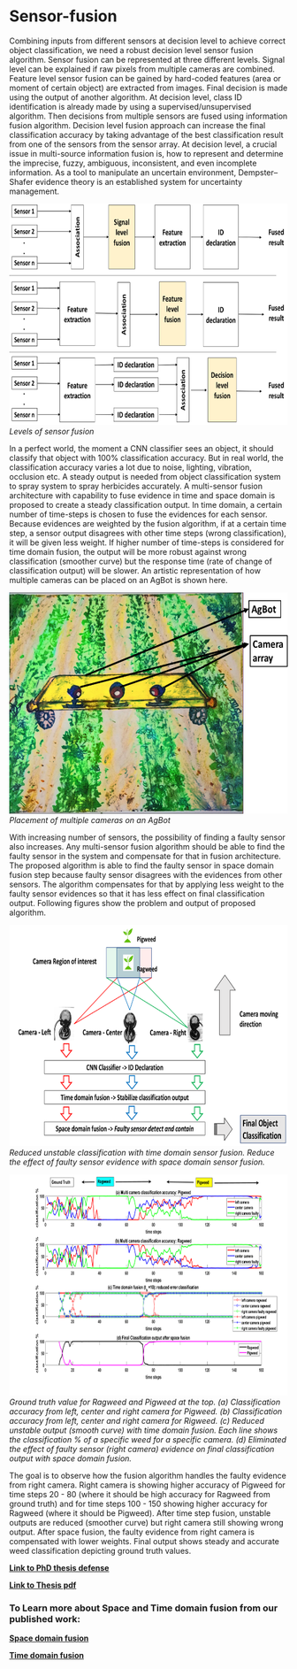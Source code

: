 # Sensor-fusion

Combining inputs from different sensors at decision level to achieve correct object classification, we need a robust decision level sensor fusion algorithm. Sensor fusion can be represented at three different levels. Signal level can be explained if raw pixels from multiple cameras are combined. Feature level sensor fusion can be gained by hard-coded features (area or moment of certain object) are extracted from images. Final decision is made using the output of another algorithm. At decision level, class ID identification is already made by using a supervised/unsupervised algorithm. Then decisions from multiple sensors are fused using information fusion algorithm. Decision level fusion approach can increase the final classification accuracy by taking advantage of the best classification result from one of the sensors from the sensor array. At decision level, a crucial issue in multi-source information fusion is, how to represent and determine the imprecise, fuzzy, ambiguous, inconsistent, and even incomplete information. As a tool to manipulate an uncertain environment, Dempster–Shafer evidence theory is an established system for uncertainty management.

<p>
    <img src="https://github.com/sudokhan112/Sensor-fusion/blob/main/2.png" width=700 height=400 alt>
    <em>Levels of sensor fusion</em>
</p>

In a perfect world, the moment a CNN classifier sees an object, it should classify that object with 100% classification accuracy. But in real world, the classification accuracy varies a lot due to noise, lighting, vibration, occlusion etc. A steady output is needed from object classification system to spray system to spray herbicides accurately. A multi-sensor fusion architecture with capability to fuse evidence in time and space domain is proposed to create a steady classification output. In time domain, a certain number of time-steps is chosen to fuse the evidences for each sensor. Because evidences are weighted by the fusion algorithm, if at a certain time step, a sensor output disagrees with other time steps (wrong classification), it will be given less weight. If higher number of time-steps is considered for time domain fusion, the output will be more robust against wrong classification (smoother curve) but the response time (rate of change of classification output) will be slower. An artistic representation of how multiple cameras can be placed on an AgBot is shown here.

<p>
    <img src="https://github.com/sudokhan112/Sensor-fusion/blob/main/fig_22.png" width=700 height=400 alt>
    <em>Placement of multiple cameras on an AgBot</em>
</p>

With increasing number of sensors, the possibility of finding a faulty sensor also increases. Any multi-sensor fusion algorithm should be able to find the faulty sensor in the system and compensate for that in fusion architecture. The proposed algorithm is able to find the faulty sensor in space domain fusion step because faulty sensor disagrees with the evidences from other sensors. The algorithm compensates for that by applying less weight to the faulty sensor evidences so that it has less effect on final classification output. Following figures show the problem and output of proposed algorithm. 

<p>
    <img src="https://github.com/sudokhan112/Sensor-fusion/blob/main/1.png" width=700 height=400 alt>
    <em>Reduced unstable classification with time domain sensor fusion. Reduce the effect of faulty sensor evidence with space domain sensor fusion.</em>
</p>

<p>
    <img src="https://github.com/sudokhan112/Sensor-fusion/blob/main/fig15new.png" width=700 height=400 alt>
    <em>Ground truth value for Ragweed and Pigweed at the top. (a) Classification accuracy from left, center and right camera for Pigweed. (b) Classification accuracy from left, center and right camera for Rigweed. (c) Reduced unstable output (smooth curve) with time domain fusion. Each line shows the classification % of a specific weed for a specific camera. (d) Eliminated the effect of faulty sensor (right camera) evidence on final classification output with space domain fusion.</em>
</p>


 The goal is to observe how the fusion algorithm handles the faulty evidence from right camera. Right camera is showing higher accuracy of Pigweed for time steps 20 - 80 (where it should be high accuracy for Ragweed from ground truth) and for time steps 100 - 150 showing higher accuracy for Ragweed (where it should be Pigweed). After time step fusion, unstable outputs are reduced (smoother curve) but right camera still showing wrong output. After space fusion, the faulty evidence from right camera is compensated with lower weights. Final output shows steady and accurate weed classification depicting ground truth values. 
 
**[Link to PhD thesis defense](https://www.youtube.com/watch?v=IX1noD8NZBY)**


**[Link to Thesis pdf](https://github.com/sudokhan112/Sensor-fusion/blob/main/Purdue_University_Thesis_PhD_Nazmuzzaman.pdf)**

### To Learn more about Space and Time domain fusion from our published work:

**[Space domain fusion](https://www.mdpi.com/1424-8220/19/21/4810)**

**[Time domain fusion](https://www.mdpi.com/1424-8220/19/23/5187)**
